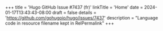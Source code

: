 +++
title = 'Hugo GitHub Issue #7437 (fr)'
linkTitle = 'Home'
date = 2024-01-17T13:43:43-08:00
draft = false
details = 'https://github.com/gohugoio/hugo/issues/7437'
description = "Language code in resource filename kept in RelPermalink"
+++
